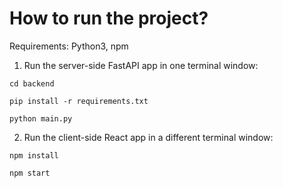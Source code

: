 # How to run the project?
Requirements: Python3, npm

1. Run the server-side FastAPI app in one terminal window:

`cd backend`

`pip install -r requirements.txt`

`python main.py`

2. Run the client-side React app in a different terminal window:

`npm install`

`npm start`
